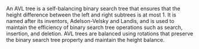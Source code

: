 
An AVL tree is a self-balancing binary search tree that ensures that the height difference between the left and right subtrees is at most 1. It is named after its inventors, Adelson-Velsky and Landis, and is used to maintain the efficiency of binary search tree operations such as search, insertion, and deletion. AVL trees are balanced using rotations that preserve the binary search tree property and maintain the height balance.